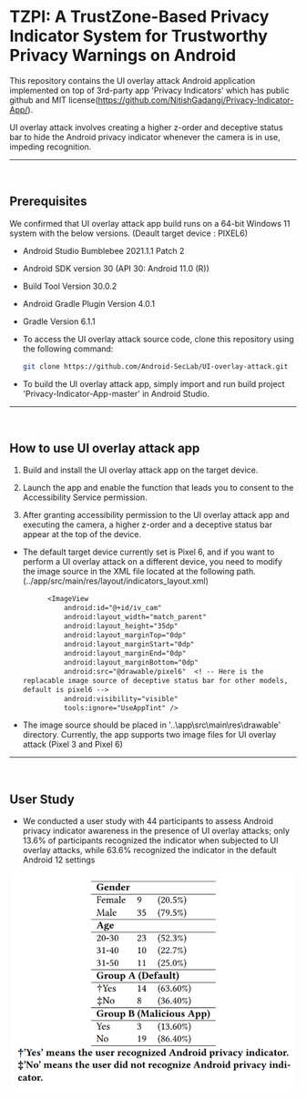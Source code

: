 # TZPI: A TrustZone-Based Privacy Indicator System for Trustworthy Privacy Warnings on Android

This repository contains the UI overlay attack Android application implemented on top of 3rd-party app 'Privacy Indicators' which has public github and MIT license(https://github.com/NitishGadangi/Privacy-Indicator-App/).

UI overlay attack involves creating a higher z-order and deceptive status bar to hide the Android privacy indicator whenever the camera is in use, impeding recognition.


---
<br>

## Prerequisites

We confirmed that UI overlay attack app build runs on a 64-bit Windows 11 system with the below versions. (Deault target device : PIXEL6)

* Android Studio Bumblebee 2021.1.1 Patch 2

* Android SDK version 30 (API 30: Android 11.0 (R))

* Build Tool Version 30.0.2
 
* Android Gradle Plugin Version 4.0.1

* Gradle Version 6.1.1

* To access the UI overlay attack source code, clone this repository using the following command:
  ```bash
  git clone https://github.com/Android-SecLab/UI-overlay-attack.git
  ```
  
* To build the UI overlay attack app, simply import and run build project 'Privacy-Indicator-App-master' in Android Studio.

---
<br>

## How to use UI overlay attack app

1. Build and install the UI overlay attack app on the target device.

2. Launch the app and enable the function that leads you to consent to the Accessibility Service permission.

3. After granting accessibility permission to the UI overlay attack app and executing the camera, a higher z-order and a deceptive status bar appear at the top of the device.

- The default target device currently set is Pixel 6, and if you want to perform a UI overlay attack on a different device, you need to modify the image source in the XML file located at the following path. (../app/src/main/res/layout/indicators_layout.xml)

            <ImageView
                android:id="@+id/iv_cam"
                android:layout_width="match_parent"
                android:layout_height="35dp"
                android:layout_marginTop="0dp"
                android:layout_marginStart="0dp"
                android:layout_marginEnd="0dp"
                android:layout_marginBottom="0dp"
                android:src="@drawable/pixel6"  <! -- Here is the replacable image source of deceptive status bar for other models, default is pixel6 -->
                android:visibility="visible"
                tools:ignore="UseAppTint" />

- The image source should be placed in '..\app\src\main\res\drawable' directory. Currently, the app supports two image files for UI overlay attack (Pixel 3 and Pixel 6)

---
<br>

## User Study

* We conducted a user study with 44 participants to assess Android privacy indicator awareness in the presence of UI overlay attacks; only 13.6\% of participants recognized the indicator when subjected to UI overlay attacks, while 63.6\% recognized the indicator in the default Android 12 settings

![UI overlay attack user study](https://github.com/Android-SecLab/UI-overlay-attack/blob/main/UI_overlay_attack_user_study.png)

